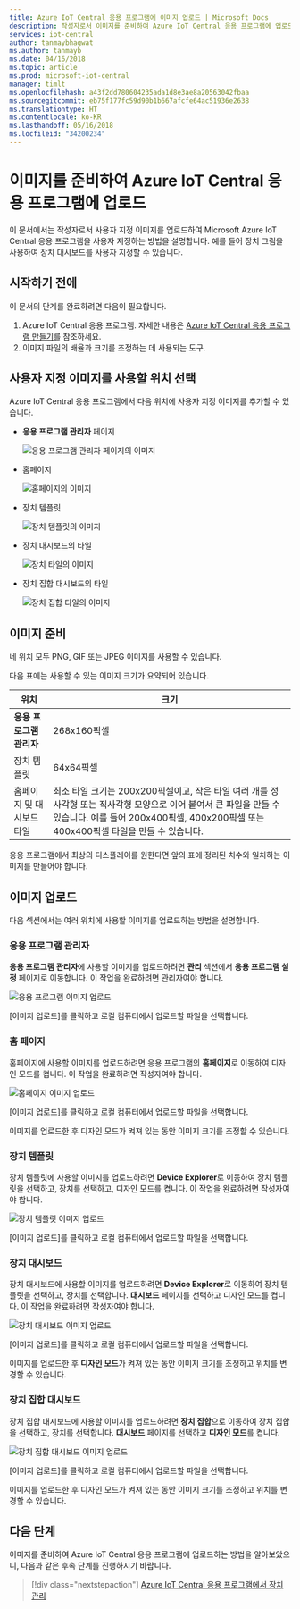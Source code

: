 ```yaml
---
title: Azure IoT Central 응용 프로그램에 이미지 업로드 | Microsoft Docs
description: 작성자로서 이미지를 준비하여 Azure IoT Central 응용 프로그램에 업로드하는 방법을 알아봅니다.
services: iot-central
author: tanmaybhagwat
ms.author: tanmayb
ms.date: 04/16/2018
ms.topic: article
ms.prod: microsoft-iot-central
manager: timlt
ms.openlocfilehash: a43f2dd780604235ada1d8e3ae8a20563042fbaa
ms.sourcegitcommit: eb75f177fc59d90b1b667afcfe64ac51936e2638
ms.translationtype: HT
ms.contentlocale: ko-KR
ms.lasthandoff: 05/16/2018
ms.locfileid: "34200234"
---
```

# <a name="prepare-and-upload-images-to-your-azure-iot-central-application"></a>이미지를 준비하여 Azure IoT Central 응용 프로그램에 업로드

이 문서에서는 작성자로서 사용자 지정 이미지를 업로드하여 Microsoft Azure IoT Central 응용 프로그램을 사용자 지정하는 방법을 설명합니다. 예를 들어 장치 그림을 사용하여 장치 대시보드를 사용자 지정할 수 있습니다.

## <a name="before-you-begin"></a>시작하기 전에

이 문서의 단계를 완료하려면 다음이 필요합니다.

1. Azure IoT Central 응용 프로그램. 자세한 내용은 [Azure IoT Central 응용 프로그램 만들기](howto-create-application.md)를 참조하세요.
1. 이미지 파일의 배율과 크기를 조정하는 데 사용되는 도구.

## <a name="choose-where-to-use-custom-images"></a>사용자 지정 이미지를 사용할 위치 선택

Azure IoT Central 응용 프로그램에서 다음 위치에 사용자 지정 이미지를 추가할 수 있습니다.

* **응용 프로그램 관리자** 페이지

    ![응용 프로그램 관리자 페이지의 이미지](media/howto-prepare-images/applicationmanager.png)

* 홈페이지

    ![홈페이지의 이미지](media/howto-prepare-images/homepage.png)

* 장치 템플릿

    ![장치 템플릿의 이미지](media/howto-prepare-images/devicetemplate.png)

* 장치 대시보드의 타일

    ![장치 타일의 이미지](media/howto-prepare-images/devicetile.png)

* 장치 집합 대시보드의 타일

    ![장치 집합 타일의 이미지](media/howto-prepare-images/devicesettile.png)

## <a name="prepare-the-images"></a>이미지 준비

네 위치 모두 PNG, GIF 또는 JPEG 이미지를 사용할 수 있습니다.

다음 표에는 사용할 수 있는 이미지 크기가 요약되어 있습니다.

| 위치 | 크기 |
| -------- | ------ |
| **응용 프로그램 관리자** | 268x160픽셀 |
| 장치 템플릿 | 64x64픽셀 |
| 홈페이지 및 대시보드 타일 | 최소 타일 크기는 200x200픽셀이고, 작은 타일 여러 개를 정사각형 또는 직사각형 모양으로 이어 붙여서 큰 파일을 만들 수 있습니다. 예를 들어 200x400픽셀, 400x200픽셀 또는 400x400픽셀 타일을 만들 수 있습니다. |

응용 프로그램에서 최상의 디스플레이를 원한다면 앞의 표에 정리된 치수와 일치하는 이미지를 만들어야 합니다.

## <a name="upload-the-images"></a>이미지 업로드

다음 섹션에서는 여러 위치에 사용할 이미지를 업로드하는 방법을 설명합니다.

### <a name="application-manager"></a>응용 프로그램 관리자

**응용 프로그램 관리자**에 사용할 이미지를 업로드하려면 **관리** 섹션에서 **응용 프로그램 설정** 페이지로 이동합니다. 이 작업을 완료하려면 관리자여야 합니다.

![응용 프로그램 이미지 업로드](media/howto-prepare-images/uploadapplicationmanager.png)

[이미지 업로드]를 클릭하고 로컬 컴퓨터에서 업로드할 파일을 선택합니다.

### <a name="home-page"></a>홈 페이지

홈페이지에 사용할 이미지를 업로드하려면 응용 프로그램의 **홈페이지**로 이동하여 디자인 모드를 켭니다. 이 작업을 완료하려면 작성자여야 합니다.

![홈페이지 이미지 업로드](media/howto-prepare-images/uploadhomepage.png)

[이미지 업로드]를 클릭하고 로컬 컴퓨터에서 업로드할 파일을 선택합니다.

이미지를 업로드한 후 디자인 모드가 켜져 있는 동안 이미지 크기를 조정할 수 있습니다.

### <a name="device-template"></a>장치 템플릿

장치 템플릿에 사용할 이미지를 업로드하려면 **Device Explorer**로 이동하여 장치 템플릿을 선택하고, 장치를 선택하고, 디자인 모드를 켭니다. 이 작업을 완료하려면 작성자여야 합니다.

![장치 템플릿 이미지 업로드](media/howto-prepare-images/uploaddevicetemplate.png)

[이미지 업로드]를 클릭하고 로컬 컴퓨터에서 업로드할 파일을 선택합니다.

### <a name="device-dashboard"></a>장치 대시보드

장치 대시보드에 사용할 이미지를 업로드하려면 **Device Explorer**로 이동하여 장치 템플릿을 선택하고, 장치를 선택합니다. **대시보드** 페이지를 선택하고 디자인 모드를 켭니다. 이 작업을 완료하려면 작성자여야 합니다.

![장치 대시보드 이미지 업로드](media/howto-prepare-images/uploaddevicedashboard.png)

[이미지 업로드]를 클릭하고 로컬 컴퓨터에서 업로드할 파일을 선택합니다.

이미지를 업로드한 후 **디자인 모드**가 켜져 있는 동안 이미지 크기를 조정하고 위치를 변경할 수 있습니다.

### <a name="device-set-dashboard"></a>장치 집합 대시보드

장치 집합 대시보드에 사용할 이미지를 업로드하려면 **장치 집합**으로 이동하여 장치 집합을 선택하고, 장치를 선택합니다. **대시보드** 페이지를 선택하고 **디자인 모드**를 켭니다.

![장치 집합 대시보드 이미지 업로드](media/howto-prepare-images/uploaddevicesetdashboard.png)

[이미지 업로드]를 클릭하고 로컬 컴퓨터에서 업로드할 파일을 선택합니다.

이미지를 업로드한 후 디자인 모드가 켜져 있는 동안 이미지 크기를 조정하고 위치를 변경할 수 있습니다.

## <a name="next-steps"></a>다음 단계

이미지를 준비하여 Azure IoT Central 응용 프로그램에 업로드하는 방법을 알아보았으니, 다음과 같은 후속 단계를 진행하시기 바랍니다.

> [!div class="nextstepaction"]
> [Azure IoT Central 응용 프로그램에서 장치 관리](howto-manage-devices.md)